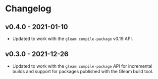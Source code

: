 # Changelog

## v0.4.0 - 2021-01-10

- Updated to work with the `gleam compile-package` v0.19 API.

## v0.3.0 - 2021-12-26

- Updated to work with the `gleam compile-package` API for incremental builds
  and support for packages published with the Gleam build tool.
